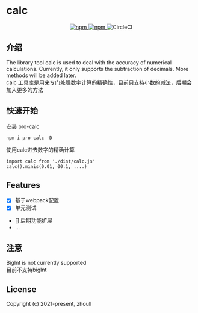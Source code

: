 # calc
<p align="center">
  <a href="https://img.shields.io/npm/v/pro-calc" title="Version">
   <img alt="npm" src="https://img.shields.io/npm/v/pro-calc?label=pro-calc">
  </a>
  <a href="https://npmjs.com/package/pro-calc title="Downloads">
    <img alt="npm" src="https://img.shields.io/npm/dm/pro-calc">
  </a>
  <img alt="CircleCI" src="https://img.shields.io/circleci/build/github/xiaomao996688/calc?token=97ab27e9f68c403fb1e4f47025bb31146b21cc24">
</p>

## 介绍 

The library tool calc is used to deal with the accuracy of numerical calculations. Currently, it only supports the subtraction of decimals. More methods will be added later.<br />
calc 工具库是用来专门处理数字计算的精确性，目前只支持小数的减法，后期会加入更多的方法

## 快速开始
安装 pro-calc
```js
npm i pro-calc -D
```
使用calc进去数字的精确计算
```code 
import calc from './dist/calc.js'
calc().minis(0.01, 00.1, ....)
```
## Features
- [x] 基于webpack配置
- [x] 单元测试
- [] 后期功能扩展
- ...

## 注意
BigInt is not currently supported <br/>
目前不支持bigInt

## License

Copyright (c) 2021-present, zhoull
